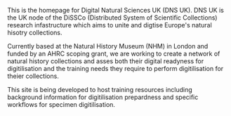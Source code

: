 This is the homepage for Digital Natural Sciences UK (DNS UK). DNS UK is the UK node of the DiSSCo (Distributed System of Scientific Collections) research infastructure which aims to unite and digtise Europe's natural hisotry collections. 

Currently based at the Natural History Museum (NHM) in London and funded by an AHRC scoping grant, we are working to create a network of natural history collections and asses both their digital readyness for digitilisation and the training needs they require to perform digitilisation for theier collections. 

This site is being developed to host training resources including background information for digitilisation prepardness and specific workflows for specimen digitilisation. 
